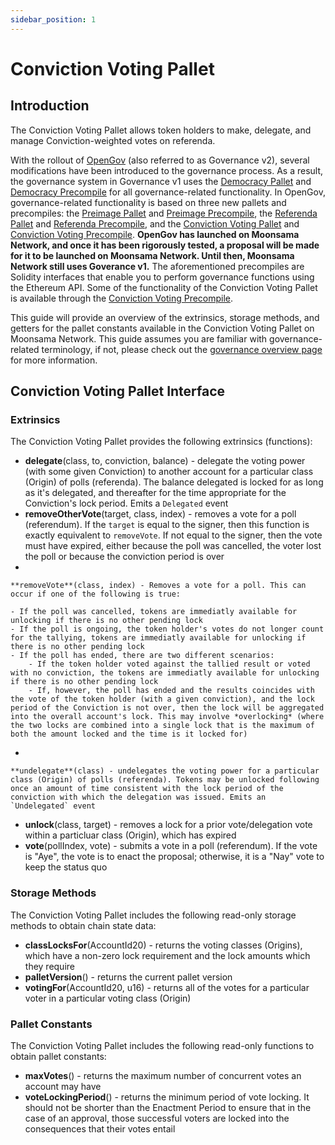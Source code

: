 ```yaml
---
sidebar_position: 1
---
```


# Conviction Voting Pallet

## Introduction

The Conviction Voting Pallet allows token holders to make, delegate, and manage Conviction-weighted votes on referenda.

With the rollout of [OpenGov](learn/features/governance/#opengov) (also referred to as Governance v2), several modifications have been introduced to the governance process. As a result, the governance system in Governance v1 uses the [Democracy Pallet](builders/pallets-precompiles/pallets/democracy) and [Democracy Precompile](builders/pallets-precompiles/precompiles/democracy) for all governance-related functionality. In OpenGov, governance-related functionality is based on three new pallets and precompiles: the [Preimage Pallet](builders/pallets-precompiles/pallets/preimage) and [Preimage Precompile](builders/pallets-precompiles/precompiles/preimage), the [Referenda Pallet](builders/pallets-precompiles/pallets/referenda) and [Referenda Precompile](builders/pallets-precompiles/precompiles/referenda), and the [Conviction Voting Pallet](builders/pallets-precompiles/pallets/conviction-voting) and [Conviction Voting Precompile](builders/pallets-precompiles/precompiles/conviction-voting). **OpenGov has launched on Moonsama Network, and once it has been rigorously tested, a proposal will be made for it to be launched on Moonsama Network. Until then, Moonsama Network still uses Goverance v1.** The aforementioned precompiles are Solidity interfaces that enable you to perform governance functions using the Ethereum API. Some of the functionality of the Conviction Voting Pallet is available through the [Conviction Voting Precompile](builders/pallets-precompiles/precompiles/conviction-voting).

This guide will provide an overview of the extrinsics, storage methods, and getters for the pallet constants available in the Conviction Voting Pallet on Moonsama Network. This guide assumes you are familiar with governance-related terminology, if not, please check out the [governance overview page](learn/features/governance/#opengov) for more information.

## Conviction Voting Pallet Interface

### Extrinsics

The Conviction Voting Pallet provides the following extrinsics (functions):

- **delegate**(class, to, conviction, balance) - delegate the voting power (with some given Conviction) to another account for a particular class (Origin) of polls (referenda). The balance delegated is locked for as long as it's delegated, and thereafter for the time appropriate for the Conviction's lock period. Emits a `Delegated` event
- **removeOtherVote**(target, class, index) - removes a vote for a poll (referendum). If the `target` is equal to the signer, then this function is exactly equivalent to `removeVote`. If not equal to the signer, then the vote must have expired, either because the poll was cancelled, the voter lost the poll or because the conviction period is over
- 
    
    **removeVote**(class, index) - Removes a vote for a poll. This can occur if one of the following is true:
    
    - If the poll was cancelled, tokens are immediatly available for unlocking if there is no other pending lock
    - If the poll is ongoing, the token holder's votes do not longer count for the tallying, tokens are immediatly available for unlocking if there is no other pending lock
    - If the poll has ended, there are two different scenarios:
        - If the token holder voted against the tallied result or voted with no conviction, the tokens are immediatly available for unlocking if there is no other pending lock
        - If, however, the poll has ended and the results coincides with the vote of the token holder (with a given conviction), and the lock period of the Conviction is not over, then the lock will be aggregated into the overall account's lock. This may involve *overlocking* (where the two locks are combined into a single lock that is the maximum of both the amount locked and the time is it locked for)
- 
    
    **undelegate**(class) - undelegates the voting power for a particular class (Origin) of polls (referenda). Tokens may be unlocked following once an amount of time consistent with the lock period of the conviction with which the delegation was issued. Emits an `Undelegated` event
    
- **unlock**(class, target) - removes a lock for a prior vote/delegation vote within a particluar class (Origin), which has expired
- **vote**(pollIndex, vote) - submits a vote in a poll (referendum). If the vote is "Aye", the vote is to enact the proposal; otherwise, it is a "Nay" vote to keep the status quo

### Storage Methods

The Conviction Voting Pallet includes the following read-only storage methods to obtain chain state data:

- **classLocksFor**(AccountId20) - returns the voting classes (Origins), which have a non-zero lock requirement and the lock amounts which they require
- **palletVersion**() - returns the current pallet version
- **votingFor**(AccountId20, u16) - returns all of the votes for a particular voter in a particular voting class (Origin)

### Pallet Constants

The Conviction Voting Pallet includes the following read-only functions to obtain pallet constants:

- **maxVotes**() - returns the maximum number of concurrent votes an account may have
- **voteLockingPeriod**() - returns the minimum period of vote locking. It should not be shorter than the Enactment Period to ensure that in the case of an approval, those successful voters are locked into the consequences that their votes entail